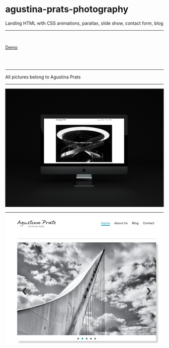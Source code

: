 # agustina-prats-photography
Landing HTML with CSS animations, parallax, slide show, contact form, blog
<hr>
<br/>
<p><a href="https://agusprats.github.io/agustina-prats-photography/" rel="nofollow">Demo</a></p>

<br/>
<br/>
<hr>
All pictures belong to Agustina Prats<br/>
<hr>
<img src="mockup.png">
<hr/>
<img src="app.png">
